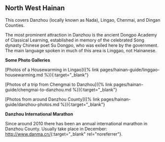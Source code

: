 ## North West Hainan

This covers Danzhou (locally known as Nada), Lingao, Chenmai, and Dingan Counties.

The most prominent attraction in Danzhou is the ancient Dongpo Academy of Classical Learning, established in memory of the celebrated Song dynasty Chinese poet Su Dongpo, who was exiled here by the government. The main language spoken in much of this area is Linggao, not Hainanese.

**Some Photo Galleries**

[Photos of a Housewarming in Lingao]({% link pages/hainan-guide/linggao-housewarming.md %}){:target="_blank"}

[Photos of a trip from Chengmai to Danzhou]({% link pages/hainan-guide/chengmai-to-danzhou.md %}){:target="_blank"}

[Photos from around Danzhou County]({% link pages/hainan-guide/danzhou-photos.md %}){:target="_blank"}

**Danzhou International Marathon**

Since around 2010 there has been an annual international marathon in Danzhou County. Usually take place in December: <http://www.danma.cn/>{:target="_blank" rel="noreferrer"}.